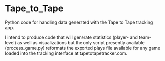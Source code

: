 # Tape_to_Tape
Python code for handling data generated with the Tape to Tape tracking app.

I intend to produce code that will generate statistics (player- and team-level) as well as visualizations but the only script presently available (process_game.py) reformats the exported plays file available for any game loaded into the tracking interface at tapetotapetracker.com.
